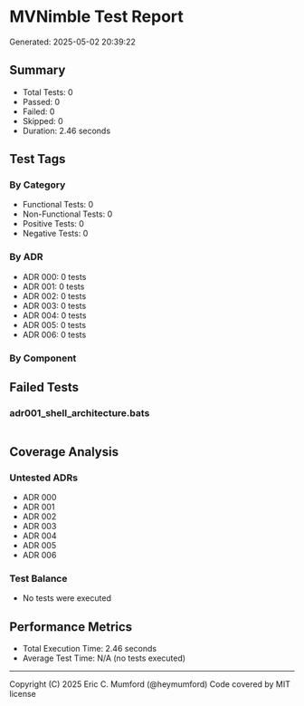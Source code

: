 # MVNimble Test Report

Generated: 2025-05-02 20:39:22

## Summary

* Total Tests: 0
* Passed: 0
* Failed: 0
* Skipped: 0
* Duration: 2.46 seconds

## Test Tags

### By Category

* Functional Tests: 0
* Non-Functional Tests: 0
* Positive Tests: 0
* Negative Tests: 0

### By ADR

* ADR 000: 0 tests
* ADR 001: 0 tests
* ADR 002: 0 tests
* ADR 003: 0 tests
* ADR 004: 0 tests
* ADR 005: 0 tests
* ADR 006: 0 tests

### By Component


## Failed Tests

### adr001_shell_architecture.bats

```
```

## Coverage Analysis

### Untested ADRs

* ADR 000
* ADR 001
* ADR 002
* ADR 003
* ADR 004
* ADR 005
* ADR 006

### Test Balance

* No tests were executed

## Performance Metrics

* Total Execution Time: 2.46 seconds
* Average Test Time: N/A (no tests executed)



---
Copyright (C) 2025 Eric C. Mumford (@heymumford) Code covered by MIT license
